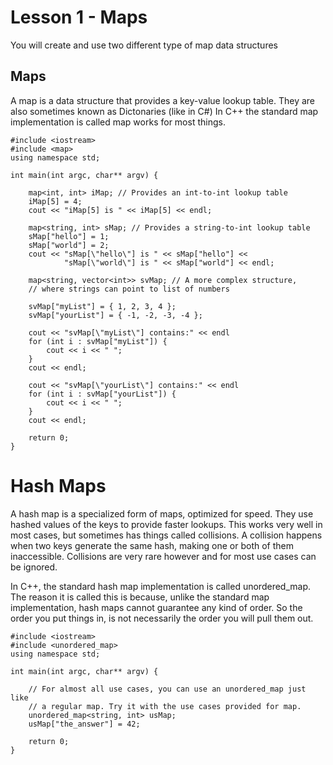 # Lesson 1 - Maps

You will create and use two different type of map data structures

## Maps

A map is a data structure that provides a key-value lookup table. They are
also sometimes known as Dictonaries (like in C#) In C++ the standard map 
implementation is called map works for most things.

    #include <iostream>
    #include <map>
    using namespace std;
    
    int main(int argc, char** argv) {

        map<int, int> iMap; // Provides an int-to-int lookup table
        iMap[5] = 4;
        cout << "iMap[5] is " << iMap[5] << endl;

        map<string, int> sMap; // Provides a string-to-int lookup table
        sMap["hello"] = 1;
        sMap["world"] = 2;
        cout << "sMap[\"hello\"] is " << sMap["hello"] <<
                "sMap[\"world\"] is " << sMap["world"] << endl;

        map<string, vector<int>> svMap; // A more complex structure,
        // where strings can point to list of numbers

        svMap["myList"] = { 1, 2, 3, 4 };
        svMap["yourList"] = { -1, -2, -3, -4 };

        cout << "svMap[\"myList\"] contains:" << endl
        for (int i : svMap["myList"]) {
            cout << i << " ";
        }
        cout << endl;

        cout << "svMap[\"yourList\"] contains:" << endl
        for (int i : svMap["yourList"]) {
            cout << i << " ";
        }
        cout << endl;

        return 0;
    }

# Hash Maps

A hash map is a specialized form of maps, optimized for speed. They use 
hashed values of the keys to provide faster lookups. This works very 
well in most cases, but sometimes has things called collisions. A 
collision happens when two keys generate the same hash, making one or 
both of them inaccessible. Collisions are very rare however and for most
use cases can be ignored. 

In C++, the standard hash map implementation is called unordered_map. The
reason it is called this is because, unlike the standard map implementation,
hash maps cannot guarantee any kind of order. So the order you put things
in, is not necessarily the order you will pull them out.

    #include <iostream>
    #include <unordered_map>
    using namespace std;

    int main(int argc, char** argv) {

        // For almost all use cases, you can use an unordered_map just like
        // a regular map. Try it with the use cases provided for map.
        unordered_map<string, int> usMap;
        usMap["the_answer"] = 42;

        return 0;
    }
